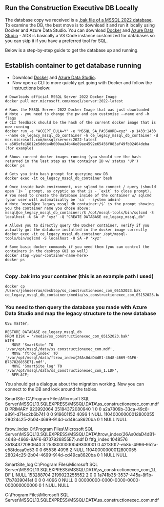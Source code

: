 ## Run the Construction Executive DB Locally

The database copy we received is a [.bak file of a MSSQL 2022 database](https://thor-studio.box.com/s/9w1bj7a5avhs7ekrmnqmbxgfguknudyd). To examine the DB, the best move is to download it and run it locally using Docker and Azure Data Studio. You can download [Docker](https://www.docker.com/) and [Azure Data Studio](https://azure.microsoft.com/en-us/products/data-studio) - ADS is basically a VS Code instance customized for databases so you can skip it if you have a preferred tool for SQL.

Below is a step-by-step guide to get the database up and running.

## Establish container to get database running

- Download [Docker](https://www.docker.com/) and [Azure Data Studio](https://azure.microsoft.com/en-us/products/data-studio).
- Now open a CLI to more quickly get going with Docker and follow the instructions below:


```
# Downloads official MSSQL Server 2022 Docker Image
docker pull mcr.microsoft.com/mssql/server:2022-latest

# Runs the MSSQL Server 2022 Docker Image that was just downloaded
# Note - you need to change the pw and can customize --name and -h flags
# CLI feedback should be the hash of the current docker image that is now running
docker run -e "ACCEPT_EULA=Y" -e "MSSQL_SA_PASSWORD=xyz" -p 1433:1433 --name ce_legacy_mssql_db_container -h ce_legacy_mssql_db_container -d mcr.microsoft.com/mssql/server:2022-latest
> a505efe16812e5ddda4b000aa34b46e89ae4592e65456f083af49fb02404deba (for example)

# Shows current docker images running (you should see the hash returned in the last step as the container ID w/ status 'UP')
docker ps

# Gets you into bash prompt for querying new DB
docker exec -it ce_legacy_mssql_db_container bash

# Once inside bash environment, use sqlcmd to connect / query (should open `1> ` prompt, as cryptic as that is - `exit` to close prompt). 
# You need to create the database inside of the container w/ sqlcmd (your user will automatically be `sa` - system admin)
# Note `mssql@ce_legacy_mssql_db_container:/$` is the prompt showing you the container name you chose above:
mssql@ce_legacy_mssql_db_container:/$ /opt/mssql-tools/bin/sqlcmd -S localhost -U SA -P "xyz" -Q "CREATE DATABASE ce_legacy_mssql_db"

# Allows you to directly query the Docker container, verify if you actually got the database installed in the docker image correctly
docker exec -it ce_legacy_mssql_db_container /opt/mssql-tools/bin/sqlcmd -S localhost -U SA -P 'xyz'

# Some basic docker commands if you need them (you can control the containers in the desktop GUI as well)
docker stop <your-container-name-here>
docker ps 


```


### Copy .bak into your container (this is an example path I used)
```
docker cp /Users/johnserrao/desktop/ss_constructionexec_com_05152023.bak ce_legacy_mssql_db_container:/media/ss_constructionexec_com_05152023.bak
```

### You need to then query the database you made with Azure Data Studio and map the legacy structure to the new database
```
USE master;

RESTORE DATABASE ce_legacy_mssql_db
FROM DISK = '/media/ss_constructionexec_com_05152023.bak'
WITH
   MOVE 'SmartSite' TO '/var/opt/mssql/data/ss_constructionexec_com.mdf',
   MOVE 'ftrow_index' TO '/var/opt/mssql/data/ftrow_index{26As0daD4dB1-4648-4669-9AF6-B737826855E7}.ndf',
   MOVE 'SmartSite_log' TO '/var/opt/mssql/data/ss_constructionexec_com_1.LDF',
   REPLACE;
```

You should get a dialogue about the migration working. Now you can connect to the DB and look around the tables.









SmartSite	C:\Program Files\Microsoft SQL Server\MSSQL13.SQLEXPRESS\MSSQL\DATA\ss_constructionexec_com.mdf	D	PRIMARY	923992064	35184372080640	1	0	0	a2a7809b-33ca-49c8-a891-d71ec2b6b741	0	0	919601152	4096	1	NULL	11040000000012800055	28024c25-2b04-4699-914d-cd49ca8620ba	0	1	NULL	NULL

ftrow_index	C:\Program Files\Microsoft SQL Server\MSSQL13.SQLEXPRESS\MSSQL\DATA\ftrow_index{26As0daD4dB1-4648-4669-9AF6-B737826855E7}.ndf	D	ftfg_index	1048576	35184372080640	3	2538000000049300001	0	42f3f0f7-eb8b-4996-952a-e58fdcaa9e53	0	0	65536	4096	2	NULL	11040000000012800055	28024c25-2b04-4699-914d-cd49ca8620ba	0	1	NULL	NULL

SmartSite_log	C:\Program Files\Microsoft SQL Server\MSSQL13.SQLEXPRESS\MSSQL\DATA\ss_constructionexec_com_1.LDF	L	NULL	153288704	2199023255552	2	0	0	1a741b35-3537-445a-8f1b-17b7839041ef	0	0	0	4096	0	NULL	0	00000000-0000-0000-0000-000000000000	0	1	NULL	NULL


C:\Program Files\Microsoft SQL Server\MSSQL13.SQLEXPRESS\MSSQL\DATA\ss_constructionexec_com.mdf